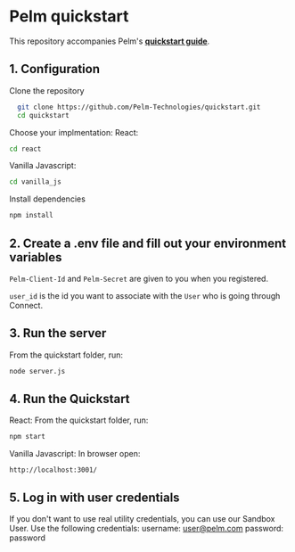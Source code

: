 # Pelm quickstart

This repository accompanies Pelm's [**quickstart guide**](https://pelm.readme.io/reference/example-app).

## 1. Configuration

Clone the repository

```bash
  git clone https://github.com/Pelm-Technologies/quickstart.git
  cd quickstart
  ```

Choose your implmentation:
React:
  ```bash
  cd react
  ```
Vanilla Javascript:
  ```bash
  cd vanilla_js
  ```

Install dependencies
  ```bash
  npm install
  ```

## 2. Create a .env file and fill out your environment variables

`Pelm-Client-Id` and `Pelm-Secret` are given to you when you registered.

`user_id` is the id you want to associate with the `User` who is going through Connect.

## 3. Run the server
From the quickstart folder, run:
  ```bash
  node server.js
  ```

## 4. Run the Quickstart

React:
  From the quickstart folder, run:
  ```bash
  npm start
  ```

Vanilla Javascript:
  In browser open:
  ```
  http://localhost:3001/
  ```

## 5. Log in with user credentials

If you don't want to use real utility credentials, you can use our Sandbox User.
Use the following credentials:
  username: user@pelm.com
  password: password
